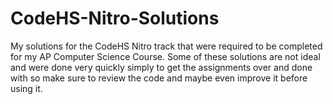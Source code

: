# CodeHS-Nitro-Solutions
My solutions for the CodeHS Nitro track that were required to be completed for my AP Computer Science Course. Some of these solutions are not ideal and were done very quickly simply to get the assignments over and done with so make sure to review the code and maybe even improve it before using it.
